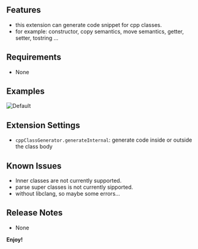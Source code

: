 ## Features

* this extension can generate code snippet for cpp classes.
* for example: constructor, copy semantics, move semantics, getter, setter, tostring ...

## Requirements

* None

## Examples
![Default](/images/example.gif)

## Extension Settings

* `cppClassGenerator.generateInternal`: generate code inside or outside the class body

## Known Issues

* Inner classes are not currently supported.
* parse super classes is not currently sipported.
* without libclang, so maybe some errors...

## Release Notes

* None

**Enjoy!**
